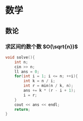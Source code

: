 # 数学

## 数论

### 求区间约数个数 $O(\sqrt{n})$

```cpp
void solve(){
	int n;
	cin >> n;
	ll ans = 0;
	for(int i = 1; i <= n; ++i){
		int k = n / i;
		int r = min(n / k, n);
		ans += k * (r - i + 1);
		i = r;
	}
	cout << ans << endl;
	return;
}
```
